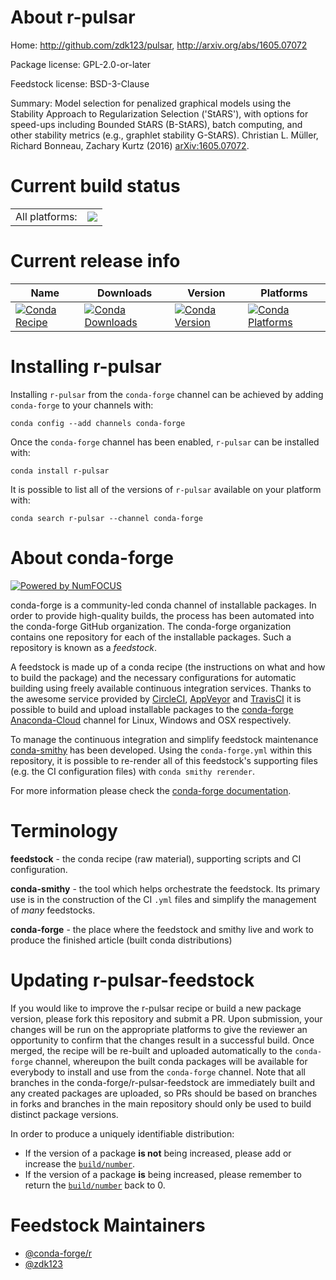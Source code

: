 About r-pulsar
==============

Home: http://github.com/zdk123/pulsar, http://arxiv.org/abs/1605.07072

Package license: GPL-2.0-or-later

Feedstock license: BSD-3-Clause

Summary: Model selection for penalized graphical models using the Stability Approach to Regularization Selection ('StARS'), with options for speed-ups including Bounded StARS (B-StARS), batch computing, and other stability metrics (e.g., graphlet stability G-StARS). Christian L. Müller, Richard Bonneau, Zachary Kurtz (2016) <arXiv:1605.07072>.



Current build status
====================


<table><tr><td>All platforms:</td>
    <td>
      <a href="https://dev.azure.com/conda-forge/feedstock-builds/_build/latest?definitionId=7573&branchName=master">
        <img src="https://dev.azure.com/conda-forge/feedstock-builds/_apis/build/status/r-pulsar-feedstock?branchName=master">
      </a>
    </td>
  </tr>
</table>

Current release info
====================

| Name | Downloads | Version | Platforms |
| --- | --- | --- | --- |
| [![Conda Recipe](https://img.shields.io/badge/recipe-r--pulsar-green.svg)](https://anaconda.org/conda-forge/r-pulsar) | [![Conda Downloads](https://img.shields.io/conda/dn/conda-forge/r-pulsar.svg)](https://anaconda.org/conda-forge/r-pulsar) | [![Conda Version](https://img.shields.io/conda/vn/conda-forge/r-pulsar.svg)](https://anaconda.org/conda-forge/r-pulsar) | [![Conda Platforms](https://img.shields.io/conda/pn/conda-forge/r-pulsar.svg)](https://anaconda.org/conda-forge/r-pulsar) |

Installing r-pulsar
===================

Installing `r-pulsar` from the `conda-forge` channel can be achieved by adding `conda-forge` to your channels with:

```
conda config --add channels conda-forge
```

Once the `conda-forge` channel has been enabled, `r-pulsar` can be installed with:

```
conda install r-pulsar
```

It is possible to list all of the versions of `r-pulsar` available on your platform with:

```
conda search r-pulsar --channel conda-forge
```


About conda-forge
=================

[![Powered by NumFOCUS](https://img.shields.io/badge/powered%20by-NumFOCUS-orange.svg?style=flat&colorA=E1523D&colorB=007D8A)](http://numfocus.org)

conda-forge is a community-led conda channel of installable packages.
In order to provide high-quality builds, the process has been automated into the
conda-forge GitHub organization. The conda-forge organization contains one repository
for each of the installable packages. Such a repository is known as a *feedstock*.

A feedstock is made up of a conda recipe (the instructions on what and how to build
the package) and the necessary configurations for automatic building using freely
available continuous integration services. Thanks to the awesome service provided by
[CircleCI](https://circleci.com/), [AppVeyor](https://www.appveyor.com/)
and [TravisCI](https://travis-ci.com/) it is possible to build and upload installable
packages to the [conda-forge](https://anaconda.org/conda-forge)
[Anaconda-Cloud](https://anaconda.org/) channel for Linux, Windows and OSX respectively.

To manage the continuous integration and simplify feedstock maintenance
[conda-smithy](https://github.com/conda-forge/conda-smithy) has been developed.
Using the ``conda-forge.yml`` within this repository, it is possible to re-render all of
this feedstock's supporting files (e.g. the CI configuration files) with ``conda smithy rerender``.

For more information please check the [conda-forge documentation](https://conda-forge.org/docs/).

Terminology
===========

**feedstock** - the conda recipe (raw material), supporting scripts and CI configuration.

**conda-smithy** - the tool which helps orchestrate the feedstock.
                   Its primary use is in the construction of the CI ``.yml`` files
                   and simplify the management of *many* feedstocks.

**conda-forge** - the place where the feedstock and smithy live and work to
                  produce the finished article (built conda distributions)


Updating r-pulsar-feedstock
===========================

If you would like to improve the r-pulsar recipe or build a new
package version, please fork this repository and submit a PR. Upon submission,
your changes will be run on the appropriate platforms to give the reviewer an
opportunity to confirm that the changes result in a successful build. Once
merged, the recipe will be re-built and uploaded automatically to the
`conda-forge` channel, whereupon the built conda packages will be available for
everybody to install and use from the `conda-forge` channel.
Note that all branches in the conda-forge/r-pulsar-feedstock are
immediately built and any created packages are uploaded, so PRs should be based
on branches in forks and branches in the main repository should only be used to
build distinct package versions.

In order to produce a uniquely identifiable distribution:
 * If the version of a package **is not** being increased, please add or increase
   the [``build/number``](https://conda.io/docs/user-guide/tasks/build-packages/define-metadata.html#build-number-and-string).
 * If the version of a package **is** being increased, please remember to return
   the [``build/number``](https://conda.io/docs/user-guide/tasks/build-packages/define-metadata.html#build-number-and-string)
   back to 0.

Feedstock Maintainers
=====================

* [@conda-forge/r](https://github.com/conda-forge/r/)
* [@zdk123](https://github.com/zdk123/)


